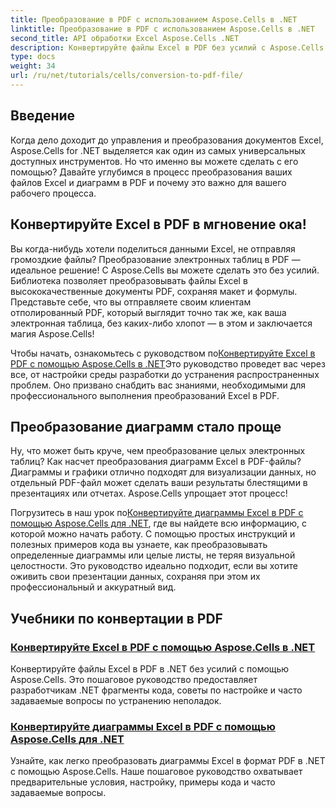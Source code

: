 ```yaml
---
title: Преобразование в PDF с использованием Aspose.Cells в .NET
linktitle: Преобразование в PDF с использованием Aspose.Cells в .NET
second_title: API обработки Excel Aspose.Cells .NET
description: Конвертируйте файлы Excel в PDF без усилий с Aspose.Cells для .NET. Откройте для себя пошаговые руководства, фрагменты кода и советы в наших всеобъемлющих руководствах.
type: docs
weight: 34
url: /ru/net/tutorials/cells/conversion-to-pdf-file/
--- 
```

## Введение

Когда дело доходит до управления и преобразования документов Excel, Aspose.Cells for .NET выделяется как один из самых универсальных доступных инструментов. Но что именно вы можете сделать с его помощью? Давайте углубимся в процесс преобразования ваших файлов Excel и диаграмм в PDF и почему это важно для вашего рабочего процесса.

## Конвертируйте Excel в PDF в мгновение ока!

Вы когда-нибудь хотели поделиться данными Excel, не отправляя громоздкие файлы? Преобразование электронных таблиц в PDF — идеальное решение! С Aspose.Cells вы можете сделать это без усилий. Библиотека позволяет преобразовывать файлы Excel в высококачественные документы PDF, сохраняя макет и формулы. Представьте себе, что вы отправляете своим клиентам отполированный PDF, который выглядит точно так же, как ваша электронная таблица, без каких-либо хлопот — в этом и заключается магия Aspose.Cells!

 Чтобы начать, ознакомьтесь с руководством по[Конвертируйте Excel в PDF с помощью Aspose.Cells в .NET](./convert-excel-to-pdf/)Это руководство проведет вас через все, от настройки среды разработки до устранения распространенных проблем. Оно призвано снабдить вас знаниями, необходимыми для профессионального выполнения преобразований Excel в PDF.

## Преобразование диаграмм стало проще

Ну, что может быть круче, чем преобразование целых электронных таблиц? Как насчет преобразования диаграмм Excel в PDF-файлы? Диаграммы и графики отлично подходят для визуализации данных, но отдельный PDF-файл может сделать ваши результаты блестящими в презентациях или отчетах. Aspose.Cells упрощает этот процесс! 

 Погрузитесь в наш урок по[Конвертируйте диаграммы Excel в PDF с помощью Aspose.Cells для .NET](./convert-excel-charts-to-pdf/), где вы найдете всю информацию, с которой можно начать работу. С помощью простых инструкций и полезных примеров кода вы узнаете, как преобразовывать определенные диаграммы или целые листы, не теряя визуальной целостности. Это руководство идеально подходит, если вы хотите оживить свои презентации данных, сохраняя при этом их профессиональный и аккуратный вид.

## Учебники по конвертации в PDF
### [Конвертируйте Excel в PDF с помощью Aspose.Cells в .NET](./convert-excel-to-pdf/)
Конвертируйте файлы Excel в PDF в .NET без усилий с помощью Aspose.Cells. Это пошаговое руководство предоставляет разработчикам .NET фрагменты кода, советы по настройке и часто задаваемые вопросы по устранению неполадок.
### [Конвертируйте диаграммы Excel в PDF с помощью Aspose.Cells для .NET](./convert-excel-charts-to-pdf/)
Узнайте, как легко преобразовать диаграммы Excel в формат PDF в .NET с помощью Aspose.Cells. Наше пошаговое руководство охватывает предварительные условия, настройку, примеры кода и часто задаваемые вопросы.